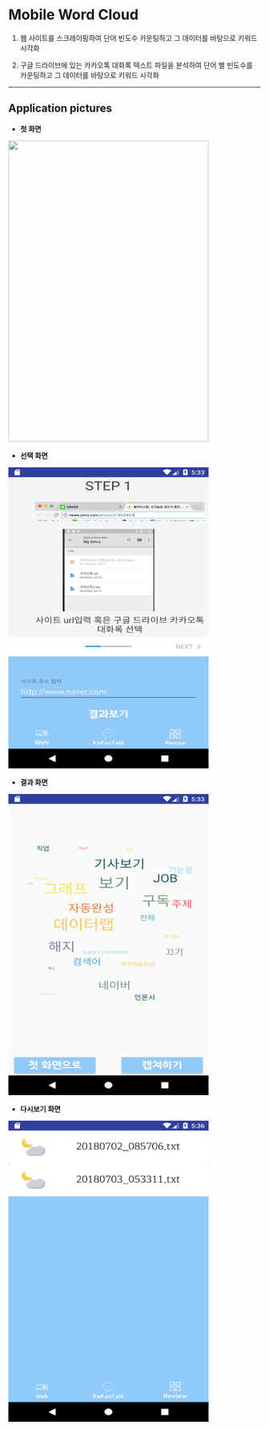 # Mobile Word Cloud
1. 웹 사이트를 스크레이핑하여 단어 빈도수 카운팅하고 그 데이터를 바탕으로 키워드 시각화

2. 구글 드라이브에 있는 카카오톡 대화록 텍스트 파일을 분석하여 단어 별 빈도수를 카운팅하고 그 데이터를 바탕으로 키워드 시각화 

-----

Application pictures
-----
 - **첫 화면**

<img src="https://github.com/400*600/MinJaeSim/MobileWordCloud/blob/master/img/main.png" width ="400" height="600">


- **선택 화면**

<img src="https://github.com/MinJaeSim/MobileWordCloud/blob/master/img/select.png" width="400" height="600">

- **결과 화면**

<img src="https://github.com/MinJaeSim/MobileWordCloud/blob/master/img/result.png" width="400" height="600">

- **다시보기 화면**

<img src= "https://github.com/MinJaeSim/MobileWordCloud/blob/master/img/review.png" width="400" height="600">